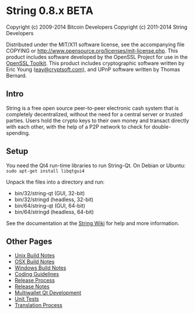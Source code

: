 String 0.8.x BETA
====================

Copyright (c) 2009-2014 Bitcoin Developers
Copyright (c) 2011-2014 String Developers

Distributed under the MIT/X11 software license, see the accompanying
file COPYING or http://www.opensource.org/licenses/mit-license.php.
This product includes software developed by the OpenSSL Project for use in the [OpenSSL Toolkit](http://www.openssl.org/). This product includes
cryptographic software written by Eric Young ([eay@cryptsoft.com](mailto:eay@cryptsoft.com)), and UPnP software written by Thomas Bernard.


Intro
---------------------
String is a free open source peer-to-peer electronic cash system that is
completely decentralized, without the need for a central server or trusted
parties.  Users hold the crypto keys to their own money and transact directly
with each other, with the help of a P2P network to check for double-spending.


Setup
---------------------
You need the Qt4 run-time libraries to run String-Qt. On Debian or Ubuntu:
	`sudo apt-get install libqtgui4`

Unpack the files into a directory and run:

- bin/32/string-qt (GUI, 32-bit)
- bin/32/stringd (headless, 32-bit)
- bin/64/string-qt (GUI, 64-bit)
- bin/64/stringd (headless, 64-bit)

See the documentation at the [String Wiki](http://string.info)
for help and more information.


Other Pages
---------------------
- [Unix Build Notes](build-unix.md)
- [OSX Build Notes](build-osx.md)
- [Windows Build Notes](build-msw.md)
- [Coding Guidelines](coding.md)
- [Release Process](release-process.md)
- [Release Notes](release-notes.md)
- [Multiwallet Qt Development](multiwallet-qt.md)
- [Unit Tests](unit-tests.md)
- [Translation Process](translation_process.md)
